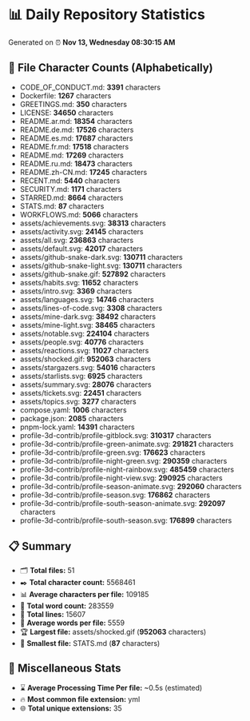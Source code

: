 # 📊 Daily Repository Statistics
Generated on ⏰ **Nov 13, Wednesday 08:30:15 AM**

## 📂 File Character Counts (Alphabetically)
- CODE_OF_CONDUCT.md: **3391** characters
- Dockerfile: **1267** characters
- GREETINGS.md: **350** characters
- LICENSE: **34650** characters
- README.ar.md: **18354** characters
- README.de.md: **17526** characters
- README.es.md: **17687** characters
- README.fr.md: **17518** characters
- README.md: **17269** characters
- README.ru.md: **18473** characters
- README.zh-CN.md: **17245** characters
- RECENT.md: **5440** characters
- SECURITY.md: **1171** characters
- STARRED.md: **8664** characters
- STATS.md: **87** characters
- WORKFLOWS.md: **5066** characters
- assets/achievements.svg: **38313** characters
- assets/activity.svg: **24145** characters
- assets/all.svg: **236863** characters
- assets/default.svg: **42017** characters
- assets/github-snake-dark.svg: **130711** characters
- assets/github-snake-light.svg: **130711** characters
- assets/github-snake.gif: **527892** characters
- assets/habits.svg: **11652** characters
- assets/intro.svg: **3369** characters
- assets/languages.svg: **14746** characters
- assets/lines-of-code.svg: **3308** characters
- assets/mine-dark.svg: **38492** characters
- assets/mine-light.svg: **38465** characters
- assets/notable.svg: **224104** characters
- assets/people.svg: **40776** characters
- assets/reactions.svg: **11027** characters
- assets/shocked.gif: **952063** characters
- assets/stargazers.svg: **54016** characters
- assets/starlists.svg: **6925** characters
- assets/summary.svg: **28076** characters
- assets/tickets.svg: **22451** characters
- assets/topics.svg: **3277** characters
- compose.yaml: **1006** characters
- package.json: **2085** characters
- pnpm-lock.yaml: **14391** characters
- profile-3d-contrib/profile-gitblock.svg: **310317** characters
- profile-3d-contrib/profile-green-animate.svg: **291821** characters
- profile-3d-contrib/profile-green.svg: **176623** characters
- profile-3d-contrib/profile-night-green.svg: **290359** characters
- profile-3d-contrib/profile-night-rainbow.svg: **485459** characters
- profile-3d-contrib/profile-night-view.svg: **290925** characters
- profile-3d-contrib/profile-season-animate.svg: **292060** characters
- profile-3d-contrib/profile-season.svg: **176862** characters
- profile-3d-contrib/profile-south-season-animate.svg: **292097** characters
- profile-3d-contrib/profile-south-season.svg: **176899** characters

## 📋 Summary
- 🗂️ **Total files:** 51
- ✒️ **Total character count:** 5568461
- 📊 **Average characters per file:** 109185
- 📝 **Total word count:** 283559
- 🧾 **Total lines:** 15607
- 📐 **Average words per file:** 5559
- 🏆 **Largest file:** assets/shocked.gif (**952063** characters)
- 🥉 **Smallest file:** STATS.md (**87** characters)

## 🌟 Miscellaneous Stats
- ⌛ **Average Processing Time Per file:** ~0.5s (estimated)
- 🔥 **Most common file extension:** yml
- 🌐 **Total unique extensions:** 35
